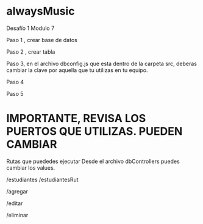 # alwaysMusic
Desafío 1 Modulo 7

Paso 1 , crear base de datos

<!-- Desde pgAdmin crea una base de datos llamadas always Music -->

Paso 2 , crear tabla 

<!-- CREATE TABLE Estudiantes (
    id SERIAL PRIMARY KEY,
    Nombre VARCHAR(100),
    Rut VARCHAR(12) UNIQUE,
    Curso VARCHAR(50),
    Nivel VARCHAR(50)
); -->

Paso 3, en el archivo dbconfig.js que esta dentro de la carpeta src, deberas cambiar la clave por aquella que tu utilizas en tu equipo. 

Paso 4
<!-- npm install -->

Paso 5
<!-- npm start -->

# IMPORTANTE, REVISA LOS PUERTOS QUE UTILIZAS. PUEDEN CAMBIAR

Rutas que puededes ejecutar 
Desde el archivo dbControllers puedes cambiar los values. 

<!-- con get -->
/estudiantes
/estudiantesRut

<!-- con post -->
/agregar

<!-- con put -->
/editar

<!-- con delete -->
/eliminar